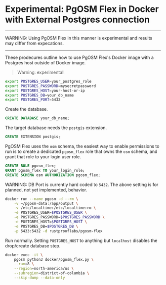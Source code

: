 # Experimental: PgOSM Flex in Docker with External Postgres connection

----


WARNING: Using PgOSM Flex in this manner is experimental and results
may differ from expecations.

----


These prodecures outline how to use PgOSM Flex's Docker image
with a Postgres host outside of Docker image.

> Warning: experimental!


```bash
export POSTGRES_USER=your_postgres_role
export POSTGRES_PASSWORD=mysecretpassword
export POSTGRES_HOST=your-host-or-ip
export POSTGRES_DB=your_db_name
export POSTGRES_PORT=5432
```

Create the database.

```sql
CREATE DATABASE your_db_name;
```

The target database needs the `postgis` extension.

```sql
CREATE EXTENSION postgis;
```

PgOSM Flex uses the `osm` schema, the easiest way to enable permissions
to run is to create a dedicated `pgosm_flex` role that owns the `osm`
schema, and grant that role to your login user role.



```sql
CREATE ROLE pgosm_flex;
GRANT pgosm_flex TO your_login_role;
CREATE SCHEMA osm AUTHORIZATION pgosm_flex;
```




WARNING:  DB Port is currently hard coded to `5432`.
The above setting is for planned, not yet implemented, behavior.


```bash
docker run --name pgosm -d --rm \
    -v ~/pgosm-data:/app/output \
    -v /etc/localtime:/etc/localtime:ro \
    -e POSTGRES_USER=$POSTGRES_USER \
    -e POSTGRES_PASSWORD=$POSTGRES_PASSWORD \
    -e POSTGRES_HOST=$POSTGRES_HOST \
    -e POSTGRES_DB=$POSTGRES_DB \
    -p 5433:5432 -d rustprooflabs/pgosm-flex
```

Run normally.  Setting `POSTGRES_HOST` to anything but `localhost`
disables the drop/create database step.


```bash
docker exec -it \
    pgosm python3 docker/pgosm_flex.py \
    --ram=8 \
    --region=north-america/us \
    --subregion=district-of-columbia \
    --skip-dump --data-only
```



